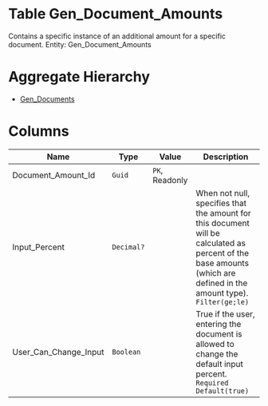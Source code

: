 # Table Gen_Document_Amounts

Contains a specific instance of an additional amount for a specific document. Entity: Gen_Document_Amounts

# Aggregate Hierarchy

* [Gen_Documents](Gen_Documents.md)

# Columns

| Name | Type | Value | Description |
| - | - | - | --- |
|Document_Amount_Id|`Guid`|`PK`, Readonly||
|Input_Percent|`Decimal?`||When not null, specifies that the amount for this document will be calculated as percent of the base amounts (which are defined in the amount type). `Filter(ge;le)` |
|User_Can_Change_Input|`Boolean`||True if the user, entering the document is allowed to change the default input percent. `Required` `Default(true)` |
